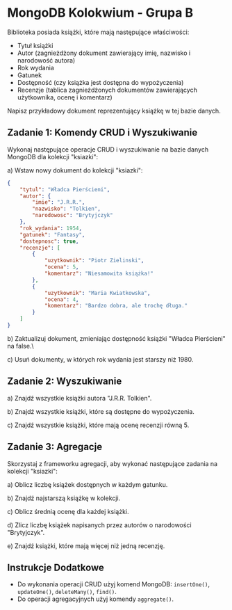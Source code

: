 
# MongoDB Kolokwium - Grupa B

Biblioteka posiada książki, które mają następujące właściwości:
- Tytuł książki
- Autor (zagnieżdżony dokument zawierający imię, nazwisko i narodowość autora)
- Rok wydania
- Gatunek
- Dostępność (czy książka jest dostępna do wypożyczenia)
- Recenzje (tablica zagnieżdżonych dokumentów zawierających użytkownika, ocenę i komentarz)

Napisz przykładowy dokument reprezentujący książkę w tej bazie danych.

## Zadanie 1: Komendy CRUD i Wyszukiwanie

Wykonaj następujące operacje CRUD i wyszukiwanie na bazie danych MongoDB dla kolekcji "ksiazki":

a) Wstaw nowy dokument do kolekcji "ksiazki":
```json
{
    "tytul": "Władca Pierścieni",
    "autor": {
        "imie": "J.R.R.",
        "nazwisko": "Tolkien",
        "narodowosc": "Brytyjczyk"
    },
    "rok_wydania": 1954,
    "gatunek": "Fantasy",
    "dostepnosc": true,
    "recenzje": [
        {
            "uzytkownik": "Piotr Zielinski",
            "ocena": 5,
            "komentarz": "Niesamowita książka!"
        },
        {
            "uzytkownik": "Maria Kwiatkowska",
            "ocena": 4,
            "komentarz": "Bardzo dobra, ale trochę długa."
        }
    ]
}
```

b) Zaktualizuj dokument, zmieniając dostępność książki "Władca Pierścieni" na false.\

c) Usuń dokumenty, w których rok wydania jest starszy niż 1980.

## Zadanie 2: Wyszukiwanie

a) Znajdź wszystkie książki autora "J.R.R. Tolkien".

b) Znajdź wszystkie książki, które są dostępne do wypożyczenia.

c) Znajdź wszystkie książki, które mają ocenę recenzji równą 5.

## Zadanie 3: Agregacje

Skorzystaj z frameworku agregacji, aby wykonać następujące zadania na kolekcji "ksiazki":

a) Oblicz liczbę książek dostępnych w każdym gatunku.

b) Znajdź najstarszą książkę w kolekcji.

c) Oblicz średnią ocenę dla każdej książki.

d) Zlicz liczbę książek napisanych przez autorów o narodowości "Brytyjczyk".

e) Znajdź książki, które mają więcej niż jedną recenzję.

## Instrukcje Dodatkowe

- Do wykonania operacji CRUD użyj komend MongoDB: `insertOne()`, `updateOne()`, `deleteMany()`, `find()`.
- Do operacji agregacyjnych użyj komendy `aggregate()`.
